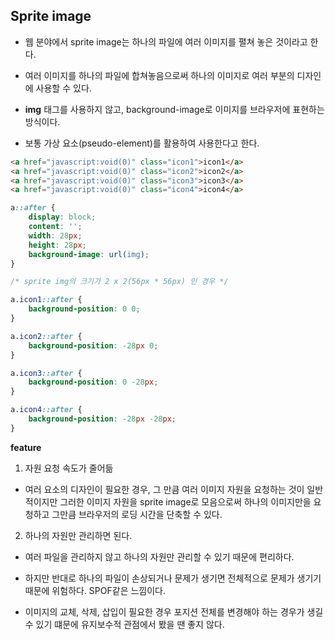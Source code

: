 ## Sprite image

- 웹 분야에서 sprite image는 하나의 파일에 여러 이미지를 펼쳐 놓은 것이라고 한다.

- 여러 이미지를 하나의 파일에 합쳐놓음으로써 하나의 이미지로 여러 부분의 디자인에 사용할 수 있다.

- **img** 태그를 사용하지 않고, background-image로 이미지를 브라우저에 표현하는 방식이다.

- 보통 가상 요소(pseudo-element)를 활용하여 사용한다고 한다.

```html
<a href="javascript:void(0)" class="icon1">icon1</a>
<a href="javascript:void(0)" class="icon2">icon2</a>
<a href="javascript:void(0)" class="icon3">icon3</a>
<a href="javascript:void(0)" class="icon4">icon4</a>
```

```css
a::after {
	display: block;
	content: '';
	width: 28px;
	height: 28px;
	background-image: url(img);
}

/* sprite img의 크기가 2 x 2(56px * 56px) 인 경우 */

a.icon1::after {
	background-position: 0 0;
}

a.icon2::after {
	background-position: -28px 0;
}

a.icon3::after {
	background-position: 0 -28px;
}

a.icon4::after {
	background-position: -28px -28px;
}
```

**feature**

1. 자원 요청 속도가 줄어듦

- 여러 요소의 디자인이 필요한 경우, 그 만큼 여러 이미지 자원을 요청하는 것이 일반적이지만 그러한 이미지 자원을 sprite image로 모음으로써 하나의 이미지만을 요청하고 그만큼 브라우저의 로딩 시간을 단축할 수 있다.

2. 하나의 자원만 관리하면 된다.

- 여러 파일을 관리하지 않고 하나의 자원만 관리할 수 있기 때문에 편리하다.

- 하지만 반대로 하나의 파일이 손상되거나 문제가 생기면 전체적으로 문제가 생기기 때문에 위험하다. SPOF같은 느낌이다.

- 이미지의 교체, 삭제, 삽입이 필요한 경우 포지션 전체를 변경해야 하는 경우가 생길 수 있기 떄문에 유지보수적 관점에서 봤을 땐 좋지 않다.
